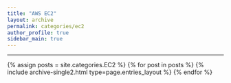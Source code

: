 ```yaml
---
title: "AWS EC2"
layout: archive
permalink: categories/ec2
author_profile: true
sidebar_main: true
---
```


<!-- 공백이 포함되어 있는 카테고리 이름의 경우 site.categories['a b c'] 이런식으로! -->

***

{% assign posts = site.categories.EC2 %}
{% for post in posts %} {% include archive-single2.html type=page.entries_layout %} {% endfor %}